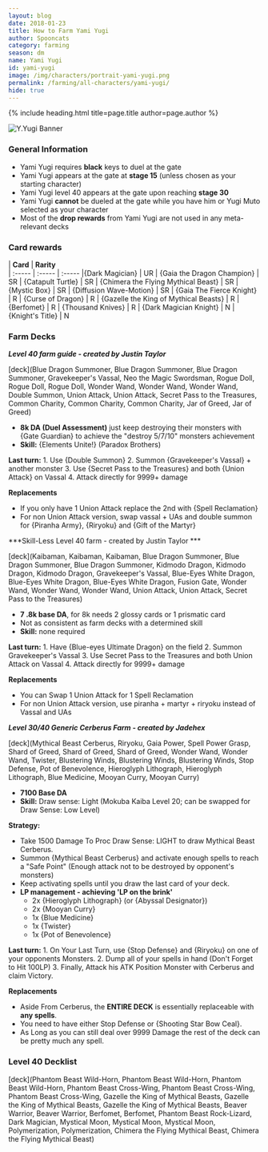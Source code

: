 ```yaml
---
layout: blog
date: 2018-01-23
title: How to Farm Yami Yugi
author: Spooncats
category: farming
season: dm
name: Yami Yugi
id: yami-yugi
image: /img/characters/portrait-yami-yugi.png
permalink: /farming/all-characters/yami-yugi/
hide: true
---
```


{% include heading.html title=page.title author=page.author %}

![Y.Yugi Banner](https://i.imgur.com/mIWSQNb.png)

### General Information
* Yami Yugi requires **black** keys to duel at the gate
* Yami Yugi appears at the gate at **stage 15** (unless chosen as your starting character)
* Yami Yugi level 40 appears at the gate upon reaching **stage 30**
* Yami Yugi **cannot** be dueled at the gate while you have him or Yugi Muto selected as your character
* Most of the **drop rewards** from Yami Yugi are not used in any meta-relevant decks
### Card rewards

| **Card** |  **Rarity**  
| :----- | :----- | :----- 
|{Dark Magician} | UR
| {Gaia the Dragon Champion} | SR
| {Catapult Turtle} | SR
| {Chimera the Flying Mythical Beast} | SR
| {Mystic Box} | SR
| {Diffusion Wave-Motion} | SR
| {Gaia The Fierce Knight} | R
| {Curse of Dragon} | R
| {Gazelle the King of Mythical Beasts} | R
| {Berfomet} | R
| {Thousand Knives} | R
| {Dark Magician Knight} | N
| {Knight's Title} | N

### Farm Decks
***Level 40 farm guide - created by Justin Taylor***

[deck](Blue Dragon Summoner, Blue Dragon Summoner, Blue Dragon Summoner, Gravekeeper's Vassal, Neo the Magic Swordsman, Rogue Doll, Rogue Doll, Rogue Doll, Wonder Wand, Wonder Wand, Wonder Wand, Double Summon, Union Attack, Union Attack, Secret Pass to the Treasures, Common Charity, Common Charity, Common Charity, Jar of Greed, Jar of Greed)

* **8k DA (Duel Assessment)** just keep destroying their monsters with {Gate Guardian} to achieve the "destroy 5/7/10" monsters achievement
* **Skill:** {Elements Unite!} (Paradox Brothers)

**Last turn:** 
		1. Use {Double Summon}
		2. Summon {Gravekeeper's Vassal} + another monster
		3. Use {Secret Pass to the Treasures} and both {Union Attack} on Vassal 
		4. Attack directly for 9999+ damage
	
**Replacements**
* If you only have 1 Union Attack replace the 2nd with {Spell Reclamation}
* For non Union Attack version, swap vassal + UAs and double summon for {Piranha Army}, {Riryoku} and {Gift of the Martyr}

***Skill-Less Level 40 farm - created by Justin Taylor ***

[deck](Kaibaman, Kaibaman, Kaibaman, Blue Dragon Summoner, Blue Dragon Summoner, Blue Dragon Summoner, Kidmodo Dragon, Kidmodo Dragon, Kidmodo Dragon, Gravekeeper's Vassal, Blue-Eyes White Dragon, Blue-Eyes White Dragon, Blue-Eyes White Dragon, Fusion Gate, Wonder Wand, Wonder Wand, Wonder Wand, Union Attack, Union Attack, Secret Pass to the Treasures)

* **7 .8k base DA**, for 8k needs 2 glossy cards or 1 prismatic card
* Not as consistent as farm decks with a determined skill
* **Skill:** none required

**Last turn:** 
		1. Have {Blue-eyes Ultimate Dragon} on the field
		2. Summon Gravekeeper's Vassal 
		3. Use Secret Pass to the Treasures and both Union Attack on Vassal 
		4. Attack directly for 9999+ damage
 
**Replacements**
* You can Swap 1 Union Attack for 1 Spell Reclamation
* For non Union Attack version, use piranha + martyr + riryoku instead of Vassal and UAs

***Level 30/40 Generic Cerberus Farm - created by Jadehex***

[deck](Mythical Beast Cerberus, Riryoku, Gaia Power, Spell Power Grasp, Shard of Greed, Shard of Greed, Shard of Greed, Wonder Wand, Wonder Wand, Twister, Blustering Winds, Blustering Winds, Blustering Winds, Stop Defense, Pot of Benevolence, Hieroglyph Lithograph, Hieroglyph Lithograph, Blue Medicine, Mooyan Curry, Mooyan Curry)

* **7100 Base DA**
* **Skill:** Draw sense: Light (Mokuba Kaiba Level 20; can be swapped for Draw Sense: Low Level)

**Strategy:**
* Take 1500 Damage To Proc Draw Sense: LIGHT to draw Mythical Beast Cerberus.
* Summon {Mythical Beast Cerberus} and activate enough spells to reach a "Safe Point" (Enough attack not to be destroyed by opponent's monsters)
* Keep activating spells until you draw the last card of your deck.
* **LP management - achieving 'LP on the brink'**
	* 2x {Hieroglyph Lithograph} (or {Abyssal Designator})
	* 2x {Mooyan Curry}
	* 1x {Blue Medicine}
	* 1x {Twister}
	* 1x {Pot of Benevolence}
	
**Last turn:** 
		1. On Your Last Turn, use {Stop Defense} and {Riryoku} on one of your opponents Monsters.
		2. Dump all of your spells in hand (Don't Forget to Hit 100LP)
		3. Finally, Attack his ATK Position Monster with Cerberus and claim Victory.

**Replacements**
* Aside From Cerberus, the **ENTIRE DECK** is essentially replaceable with **any spells**.
* You need to have either Stop Defense or {Shooting Star Bow Ceal}.
* As Long as you can still deal over 9999 Damage the rest of the deck can be pretty much any spell.

### Level 40 Decklist

[deck](Phantom Beast Wild-Horn, Phantom Beast Wild-Horn, Phantom Beast Wild-Horn, Phantom Beast Cross-Wing, Phantom Beast Cross-Wing, Phantom Beast Cross-Wing, Gazelle the King of Mythical Beasts, Gazelle the King of Mythical Beasts, Gazelle the King of Mythical Beasts, Beaver Warrior, Beaver Warrior, Berfomet, Berfomet, Phantom Beast Rock-Lizard, Dark Magician, Mystical Moon, Mystical Moon, Mystical Moon, Polymerization, Polymerization, Chimera the Flying Mythical Beast, Chimera the Flying Mythical Beast)
